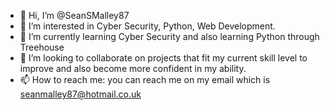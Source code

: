 - 👋 Hi, I’m @SeanSMalley87
- 👀 I’m interested in Cyber Security, Python, Web Development.
- 🌱 I’m currently learning Cyber Security and also learning Python through Treehouse 
- 💞️ I’m looking to collaborate on projects that fit my current skill level to improve and also become more confident in my ability.
- 📫 How to reach me: you can reach me on my email which is seanmalley87@hotmail.co.uk

<!---
SeanSMalley87/SeanSMalley87 is a ✨ special ✨ repository because its `README.md` (this file) appears on your GitHub profile.
You can click the Preview link to take a look at your changes.
--->
